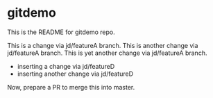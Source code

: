 # gitdemo

This is the README for gitdemo repo.

This is a change via jd/featureA branch.
This is another change via jd/featureA branch.
This is yet another change via jd/featureA branch.

- inserting a change via jd/featureD
- inserting another change via jd/featureD

Now, prepare a PR to merge this into master.


